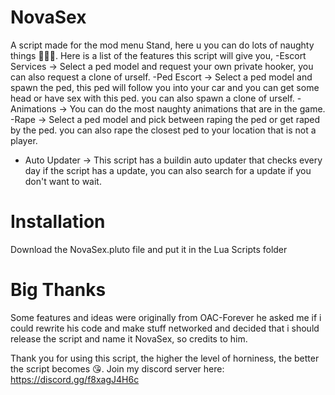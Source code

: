 # NovaSex
A script made for the mod menu Stand, here u you can do lots of naughty things 🍆🤪🥵. Here is a list of the features this script will give you,
-Escort Services -> Select a ped model and request your own private hooker, you can also request a clone of urself.
-Ped Escort -> Select a ped model and spawn the ped, this ped will follow you into your car and you can get some head or have sex with this ped. you can also spawn a clone of urself.
-Animations -> You can do the most naughty animations that are in the game.
-Rape -> Select a ped model and pick between raping the ped or get raped by the ped. you can also rape the closest ped to your location that is not a player.

- Auto Updater -> This script has a buildin auto updater that checks every day if the script has a update, you can also search for a update if you don't want to wait.

# Installation
Download the NovaSex.pluto file and put it in the Lua Scripts folder


# Big Thanks
Some features and ideas were originally from OAC-Forever he asked me if i could rewrite his code and make stuff networked and decided that i should release the script and name it NovaSex, so credits to him.

Thank you for using this script, the higher the level of horniness, the better the script becomes 😘.
Join my discord server here: https://discord.gg/f8xagJ4H6c

